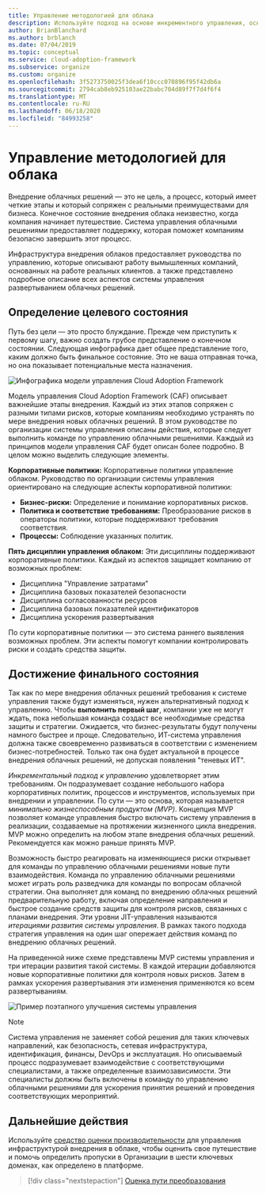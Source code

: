 ```yaml
---
title: Управление методологией для облака
description: Используйте подход на основе инкрементного управления, основанный на минимально допустимом продукте (MVP) для поддержки корпоративных политик, и быстро переходите к внедрению в облако.
author: BrianBlanchard
ms.author: brblanch
ms.date: 07/04/2019
ms.topic: conceptual
ms.service: cloud-adoption-framework
ms.subservice: organize
ms.custom: organize
ms.openlocfilehash: 3f5273750025f3dea6f10ccc070896f95f42db6a
ms.sourcegitcommit: 2794cab8eb925103ae22babc704d89f7f7d4f6f4
ms.translationtype: MT
ms.contentlocale: ru-RU
ms.lasthandoff: 06/18/2020
ms.locfileid: "84993258"
---
```

# <a name="govern-methodology-for-the-cloud"></a>Управление методологией для облака

Внедрение облачных решений — это не цель, а процесс, который имеет четкие этапы и который сопряжен с реальными преимуществами для бизнеса. Конечное состояние внедрения облака неизвестно, когда компания начинает путешествие. Система управления облачными решениями предоставляет поддержку, которая поможет компаниям безопасно завершить этот процесс.

Инфраструктура внедрения облаков предоставляет руководства по управлению, которые описывают работу вымышленных компаний, основанных на работе реальных клиентов. а также представлено подробное описание всех аспектов системы управления развертыванием облачных решений.

## <a name="envision-an-end-state"></a>Определение целевого состояния

Путь без цели — это просто блуждание. Прежде чем приступить к первому шагу, важно создать грубое представление о конечном состоянии. Следующая инфографика дает общее представление того, каким должно быть финальное состояние. Это не ваша отправная точка, но она показывает потенциальные места назначения.

![Инфографика модели управления Cloud Adoption Framework](../_images/operational-transformation-govern-large.png)

Модель управления Cloud Adoption Framework (CAF) описывает важнейшие этапы внедрения. Каждый из этих этапов сопряжен с разными типами рисков, которые компаниям необходимо устранять по мере внедрения новых облачных решений. В этом руководстве по организации системы управления описаны действия, которые следует выполнить команде по управлению облачными решениями. Каждый из принципов модели управления CAF будет описан более подробно. В целом можно выделить следующие элементы.

**Корпоративные политики:** Корпоративные политики управление облаком. Руководство по организации системы управления ориентировано на следующие аспекты корпоративной политики:

- **Бизнес-риски:** Определение и понимание корпоративных рисков.
- **Политика и соответствие требованиям:** Преобразование рисков в операторы политики, которые поддерживают требования соответствия.
- **Процессы:** Соблюдение указанных политик.

**Пять дисциплин управления облаком:** Эти дисциплины поддерживают корпоративные политики. Каждый из аспектов защищает компанию от возможных проблем:

- Дисциплина "Управление затратами"
- Дисциплина базовых показателей безопасности
- Дисциплина согласованности ресурсов
- Дисциплина базовых показателей идентификаторов
- Дисциплина ускорения развертывания

По сути корпоративные политики — это система раннего выявления возможных проблем. Эти аспекты помогут компании контролировать риски и создать средства защиты.

## <a name="grow-to-the-end-state"></a>Достижение финального состояния

Так как по мере внедрения облачных решений требования к системе управления также будут изменяться, нужен альтернативный подход к управлению. Чтобы **выполнить первый шаг**, компании уже не могут ждать, пока небольшая команда создаст все необходимые средства защиты и стратегии. Ожидается, что бизнес-результаты будут получены намного быстрее и проще. Следовательно, ИТ-система управления должна также своевременно развиваться в соответствии с изменением бизнес-потребностей. Только так она будет актуальной в процессе внедрения облачных решений, не допуская появления "теневых ИТ".

_Инкрементальный подход к управлению_ удовлетворяет этим требованиям. Он подразумевает создание небольшого набора корпоративных политик, процессов и инструментов, используемых при внедрении и управлении. По сути — это основа, которая называется _минимально жизнеспособным продуктом (MVP)_. Концепция MVP позволяет команде управления быстро включать систему управления в реализации, создаваемые на протяжении жизненного цикла внедрения. MVP можно определить на любом этапе внедрения облачных решений. Рекомендуется как можно раньше принять MVP.

Возможность быстро реагировать на изменяющиеся риски открывает для команды по управлению облачными решениями новые пути взаимодействия. Команда по управлению облачными решениями может играть роль разведчика для команды по вопросам облачной стратегии. Она выполняет для команд по внедрению облачных решений предварительную работу, включая определение направления и быстрое создание средств защиты для контроля рисков, связанных с планами внедрения. Эти уровни JIT-управления называются _итерациями развития системы управления_. В рамках такого подхода стратегия управления на один шаг опережает действия команд по внедрению облачных решений.

На приведенной ниже схеме представлены MVP системы управления и три итерации развития такой системы. В каждой итерации добавляются новые корпоративные политики для контроля новых рисков. Затем в рамках ускорения развертывания эти изменения применяются ко всем развертываниям.

![Пример поэтапного улучшения системы управления](../_images/govern/incremental-governance-example.png)

> [!NOTE]
> Система управления не заменяет собой решения для таких ключевых направлений, как безопасность, сетевая инфраструктура, идентификация, финансы, DevOps и эксплуатация. Но описываемый процесс подразумевает взаимодействие с соответствующими специалистами, а также определенные взаимозависимости. Эти специалисты должны быть включены в команду по управлению облачными решениями для ускорения принятия решений и проведения соответствующих мероприятий.

## <a name="next-steps"></a>Дальнейшие действия

Используйте [средство оценки производительности](https://cafbaseline.com) для управления инфраструктурой внедрения в облаке, чтобы оценить свое путешествие и помочь определить пропуски в Организации в шести ключевых доменах, как определено в платформе.

> [!div class="nextstepaction"]
> [Оценка пути преобразования](./benchmark.md)
